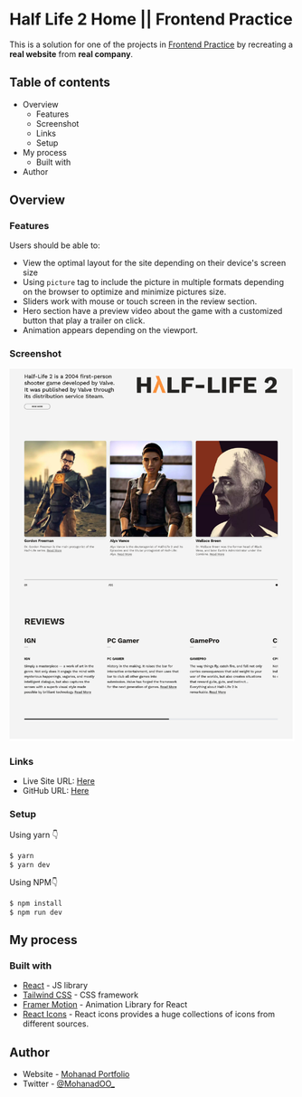 # Half Life 2 Home || Frontend Practice

This is a solution for one of the projects in [Frontend Practice](https://www.frontendpractice.com/) by recreating a **real website** from **real company**.

## Table of contents

- Overview
  - Features
  - Screenshot
  - Links
  - Setup
- My process
  - Built with
- Author

## Overview

### Features

Users should be able to:

- View the optimal layout for the site depending on their device's screen size
- Using `picture` tag to include the picture in multiple formats depending on the browser to optimize and minimize pictures size.
- Sliders work with mouse or touch screen in the review section.
- Hero section have a preview video about the game with a customized button that play a trailer on click.
- Animation appears depending on the viewport.

### Screenshot

![Preview Image](./public/preview/half-life-2.png)

### Links

- Live Site URL: [Here](https://half-life-2-home.vercel.app/)
- GitHub URL: [Here](https://github.com/MohanadOO/half-life-2-home)

### Setup

Using yarn 👇

```
$ yarn
$ yarn dev
```

Using NPM👇

```
$ npm install
$ npm run dev
```

## My process

### Built with

- [React](https://reactjs.org/) - JS library
- [Tailwind CSS](https://tailwindcss.com/) - CSS framework
- [Framer Motion](https://www.framer.com/motion/) - Animation Library for React
- [React Icons](https://react-icons.github.io/react-icons/) - React icons provides a huge collections of icons from different sources.

## Author

- Website - [Mohanad Portfolio](https://portfolio-mohanadoo.vercel.app/)
- Twitter - [@MohanadOO_](https://twitter.com/MohanadOO_)